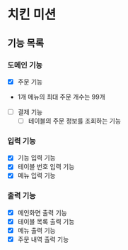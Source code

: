 # 치킨 미션

## 기능 목록

### 도메인 기능
- [X] 주문 기능
 - 1개 메뉴의 최대 주문 개수는 99개
- [ ] 결제 기능
  - [ ] 테이블의 주문 정보를 조회하는 기능

### 입력 기능
- [X] 기능 입력 기능
- [X] 테이블 번호 입력 기능
- [X] 메뉴 입력 기능

### 출력 기능
- [X] 메인화면 출력 기능
- [X] 테이블 목록 출력 기능
- [X] 메뉴 출력 기능
- [X] 주문 내역 출력 기능
